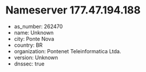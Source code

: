 # Nameserver 177.47.194.188

* as_number: 262470
* name: Unknown
* city: Ponte Nova
* country: BR
* organization: Pontenet Teleinformatica Ltda.
* version: Unknown
* dnssec: true
